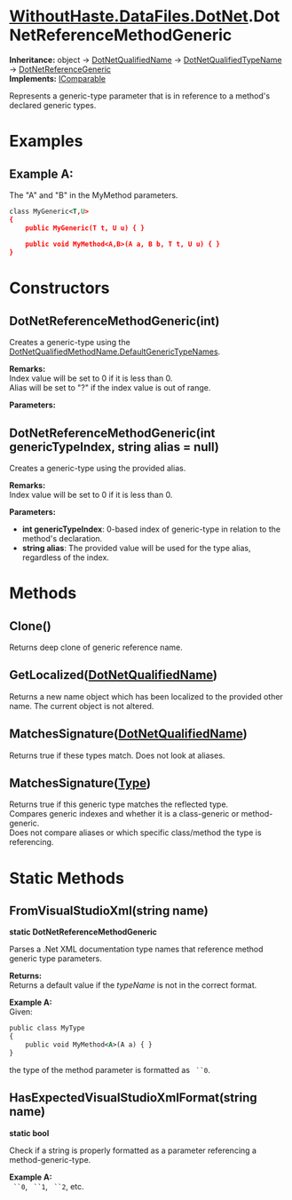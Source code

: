 # [WithoutHaste.DataFiles.DotNet](TableOfContents.WithoutHaste.DataFiles.DotNet.md).DotNetReferenceMethodGeneric

**Inheritance:** object → [DotNetQualifiedName](WithoutHaste.DataFiles.DotNet.DotNetQualifiedName.md) → [DotNetQualifiedTypeName](WithoutHaste.DataFiles.DotNet.DotNetQualifiedTypeName.md) → [DotNetReferenceGeneric](WithoutHaste.DataFiles.DotNet.DotNetReferenceGeneric.md)  
**Implements:** [IComparable](https://docs.microsoft.com/en-us/dotnet/api/system.icomparable)  

Represents a generic-type parameter that is in reference to a method's declared generic types.  

# Examples

## Example A:

The "A" and "B" in the MyMethod parameters.
```xml
class MyGeneric<T,U>
{
    public MyGeneric(T t, U u) { }
    
    public void MyMethod<A,B>(A a, B b, T t, U u) { }
}
```  

# Constructors

## DotNetReferenceMethodGeneric(int)

Creates a generic-type using the [DotNetQualifiedMethodName.DefaultGenericTypeNames](WithoutHaste.DataFiles.DotNet.DotNetQualifiedMethodName.md).  

**Remarks:**  
Index value will be set to 0 if it is less than 0.  
Alias will be set to "?" if the index value is out of range.  

**Parameters:**  

## DotNetReferenceMethodGeneric(int genericTypeIndex, string alias = null)

Creates a generic-type using the provided alias.  

**Remarks:**  
Index value will be set to 0 if it is less than 0.  

**Parameters:**  
* **int genericTypeIndex**: 0-based index of generic-type in relation to the method's declaration.  
* **string alias**: The provided value will be used for the type alias, regardless of the index.  

# Methods

## Clone()

Returns deep clone of generic reference name.  

## GetLocalized([DotNetQualifiedName](WithoutHaste.DataFiles.DotNet.DotNetQualifiedName.md))

Returns a new name object which has been localized to the provided other name. The current object is not altered.  

## MatchesSignature([DotNetQualifiedName](WithoutHaste.DataFiles.DotNet.DotNetQualifiedName.md))

Returns true if these types match. Does not look at aliases.  

## MatchesSignature([Type](https://docs.microsoft.com/en-us/dotnet/api/system.type))

Returns true if this generic type matches the reflected type.  
Compares generic indexes and whether it is a class-generic or method-generic.  
Does not compare aliases or which specific class/method the type is referencing.  

# Static Methods

## FromVisualStudioXml(string name)

**static DotNetReferenceMethodGeneric**  

Parses a .Net XML documentation type names that reference method generic type parameters.  

**Returns:**  
Returns a default value if the _typeName_ is not in the correct format.  

**Example A:**  
Given:
```xml
public class MyType
{ 
	public void MyMethod<A>(A a) { }
}
```

   
the type of the method parameter is formatted as ``` ``0```.  

## HasExpectedVisualStudioXmlFormat(string name)

**static bool**  

Check if a string is properly formatted as a parameter referencing a method-generic-type.  

**Example A:**  
``` ``0```, ``` ``1```, ``` ``2```, etc.  

